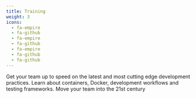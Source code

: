 ```yaml
---
title: Training
weight: 3
icons:
  - fa-empire
  - fa-github
  - fa-empire
  - fa-github
  - fa-empire
  - fa-github
  - fa-github
---
```

Get your team up to speed on the latest and most cutting edge development practices. Learn about containers, Docker, development workflows and testing frameworks. Move your team into the 21st century
